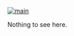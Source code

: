 [![main](https://github.com/flowerinthenight/juno/actions/workflows/main.yml/badge.svg)](https://github.com/flowerinthenight/juno/actions/workflows/main.yml)

Nothing to see here.
